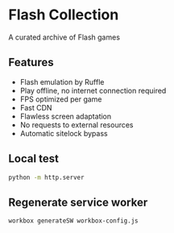 # Flash Collection

A curated archive of Flash games

## Features

- Flash emulation by Ruffle
- Play offline, no internet connection required
- FPS optimized per game
- Fast CDN
- Flawless screen adaptation
- No requests to external resources
- Automatic sitelock bypass

## Local test

```bash
python -m http.server
```

## Regenerate service worker

```bash
workbox generateSW workbox-config.js
```
